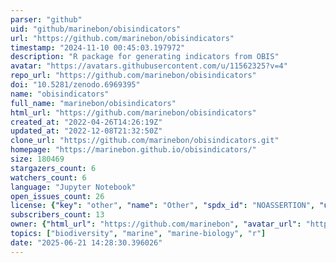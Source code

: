 ```yaml
---
parser: "github"
uid: "github/marinebon/obisindicators"
url: "https://github.com/marinebon/obisindicators"
timestamp: "2024-11-10 00:45:03.197972"
description: "R package for generating indicators from OBIS"
avatar: "https://avatars.githubusercontent.com/u/11562325?v=4"
repo_url: "https://github.com/marinebon/obisindicators"
doi: "10.5281/zenodo.6969395"
name: "obisindicators"
full_name: "marinebon/obisindicators"
html_url: "https://github.com/marinebon/obisindicators"
created_at: "2022-04-26T14:26:19Z"
updated_at: "2022-12-08T21:32:50Z"
clone_url: "https://github.com/marinebon/obisindicators.git"
homepage: "https://marinebon.github.io/obisindicators/"
size: 180469
stargazers_count: 6
watchers_count: 6
language: "Jupyter Notebook"
open_issues_count: 26
license: {"key": "other", "name": "Other", "spdx_id": "NOASSERTION", "url": null, "node_id": "MDc6TGljZW5zZTA="}
subscribers_count: 13
owner: {"html_url": "https://github.com/marinebon", "avatar_url": "https://avatars.githubusercontent.com/u/11562325?v=4", "login": "marinebon", "type": "Organization"}
topics: ["biodiversity", "marine", "marine-biology", "r"]
date: "2025-06-21 14:28:30.396026"
---
```

